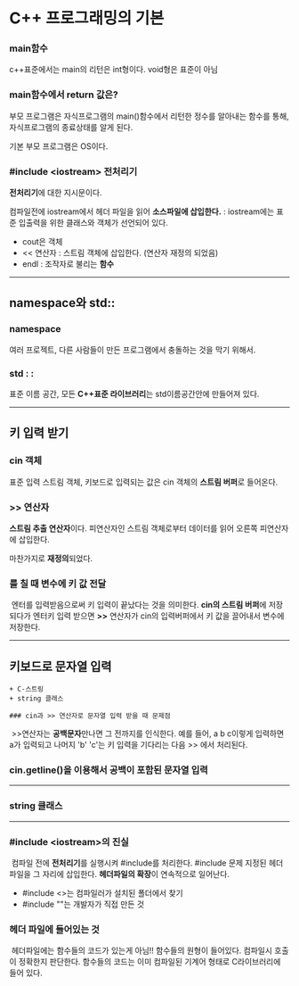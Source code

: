 # C++ 프로그래밍의 기본

### main함수

c++표준에서는 main의 리턴은 int형이다. void형은 표준이 아님

### main함수에서 return 값은?

부모 프로그램은 자식프로그램의 main()함수에서 리턴한 정수를 알아내는 함수를 통해, 자식프로그램의 종료상태를 알게 된다.

기본 부모 프로그램은 OS이다.

### #include \<iostream\> 전처리기

**전처리기**에 대한 지시문이다.

컴파일전에 iostream에서 헤더 파일을 읽어 **소스파일에 삽입한다.** : iostream에는 표준 입출력을 위한 클래스와 객체가 선언되어 있다.

+ cout은 객체
+ << 연산자 : 스트림 객체에 삽입한다. (연산자 재정의 되었음)
+ endl : 조작자로 불리는 **함수**

---

## namespace와 std::

### namespace

여러 프로젝트, 다른 사람들이 만든 프로그램에서 충돌하는 것을 막기 위해서.

### std : :

표준 이름 공간, 모든 **C++표준 라이브러리**는 std이름공간안에 만들어져 있다.

---

## 키 입력 받기

### cin 객체

표준 입력 스트림 객체, 키보드로 입력되는 값은 cin 객체의 **스트림 버퍼**로 들어온다.

### >> 연산자

**스트림 추출 연산자**이다. 피연산자인 스트림 객체로부터 데이터를 읽어 오른쪽 피연산자에 삽입한다.

마찬가지로 **재정의**되었다.

### <Enter>를 칠 때 변수에 키 값 전달

​	엔터를 입력받음으로써 키 입력이 끝났다는 것을 의미한다. **cin의 스트림 버퍼**에 저장되다가 엔터키 입력 받으면 **>>** 연산자가 cin의 입력버퍼에서 키 값을 끌어내서 변수에 저장한다.

---

## 키보드로 문자열 입력

	+ C-스트링
	+ string 클래스

	### cin과 >> 연산자로 문자열 입력 받을 때 문제점

​	>>연산자는 **공백문자**만나면 그 전까지를 인식한다. 예를 들어, a b c이렇게 입력하면 a가 입력되고 나머지 'b' 'c'는 키 입력을 기다리는 다음 >> 에서 처리된다.

### cin.getline()을 이용해서 공백이 포함된 문자열 입력

---

### string 클래스

---

### #include \<iostream\>의 진실

​	컴파일 전에 **전처리기**를 실행시켜 #include를 처리한다. #include 문제 지정된 헤더파일을 그 자리에 삽입한다. **헤더파일의 확장**이 연속적으로 일어난다.

+ #include \<\>는 컴파일러가 설치된 폴더에서 찾기
+ #include ""는 개발자가 직접 만든 것

### 헤더 파일에 들어있는 것

​	헤더파일에는 함수들의 코드가 있는게 아님!! 함수들의 원형이 들어있다. 컴파일시 호출이 정확한지 판단한다. 함수들의 코드는 이미 컴파일된 기계어 형태로 C라이브러리에 들어 있다.

